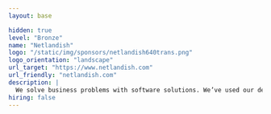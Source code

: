 ```yaml
---
layout: base

hidden: true
level: "Bronze"
name: "Netlandish"
logo: "/static/img/sponsors/netlandish640trans.png"
logo_orientation: "landscape"
url_target: "https://www.netlandish.com"
url_friendly: "netlandish.com"
description: |
  We solve business problems with software solutions. We’ve used our decades of combined Python and Django experience to help organizations of all sizes. From sales funnels to back offices, custom CMS to analytic dashboards, we’ve done it all. Our swollen testimonial file and ratings on sites like Clutch speak to our ability to not just hit the technical mark but also understand the business impacts. Don’t listen to us though… Just ask for references. Our customers will sell our services way better than we ever could.
hiring: false
---
```


